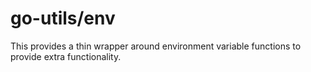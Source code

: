 # go-utils/env

This provides a thin wrapper around environment variable functions to provide
extra functionality.
